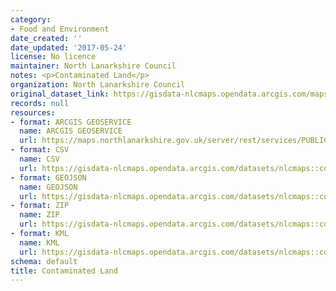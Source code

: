 ```yaml
---
category:
- Food and Environment
date_created: ''
date_updated: '2017-05-24'
license: No licence
maintainer: North Lanarkshire Council
notes: <p>Contaminated Land</p>
organization: North Lanarkshire Council
original_dataset_link: https://gisdata-nlcmaps.opendata.arcgis.com/maps/nlcmaps::contaminated-land
records: null
resources:
- format: ARCGIS GEOSERVICE
  name: ARCGIS GEOSERVICE
  url: https://maps.northlanarkshire.gov.uk/server/rest/services/PUBLIC/OPEN_DATA_LAYERS/FeatureServer/18
- format: CSV
  name: CSV
  url: https://gisdata-nlcmaps.opendata.arcgis.com/datasets/nlcmaps::contaminated-land.csv?outSR=%7B%22latestWkid%22%3A27700%2C%22wkid%22%3A27700%7D
- format: GEOJSON
  name: GEOJSON
  url: https://gisdata-nlcmaps.opendata.arcgis.com/datasets/nlcmaps::contaminated-land.geojson?outSR=%7B%22latestWkid%22%3A27700%2C%22wkid%22%3A27700%7D
- format: ZIP
  name: ZIP
  url: https://gisdata-nlcmaps.opendata.arcgis.com/datasets/nlcmaps::contaminated-land.zip?outSR=%7B%22latestWkid%22%3A27700%2C%22wkid%22%3A27700%7D
- format: KML
  name: KML
  url: https://gisdata-nlcmaps.opendata.arcgis.com/datasets/nlcmaps::contaminated-land.kml?outSR=%7B%22latestWkid%22%3A27700%2C%22wkid%22%3A27700%7D
schema: default
title: Contaminated Land
---
```

